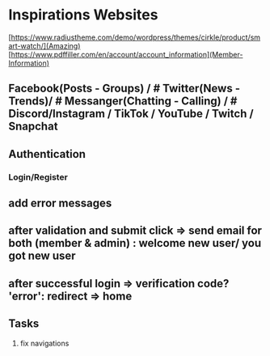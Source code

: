 # Inspirations Websites

[https://www.radiustheme.com/demo/wordpress/themes/cirkle/product/smart-watch/](Amazing)
[https://www.pdffiller.com/en/account/account_information](Member-Information)

## Facebook(Posts - Groups) / # Twitter(News - Trends)/ # Messanger(Chatting - Calling) / # Discord/Instagram / TikTok / YouTube / Twitch / Snapchat

## Authentication

### Login/Register

## add error messages

## after validation and submit click => send email for both (member & admin) : welcome new user/ you got new user

## after successful login => verification code? 'error': redirect => home

## Tasks

1. fix navigations
